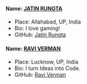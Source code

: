 #### Name: [JATIN RUNGTA](https://github.com/urdarinda)
- Place: Allahabad, UP, India
- Bio: I love gaming! 
- GitHub: [Jatin Rungta](https://github.com/urdarinda)

#### Name: [RAVI VERMAN](https://github.com/raviverman)
- Place: Lucknow, UP, India
- Bio: I turn Ideas into Code. 
- GitHub: [Ravi Verman](https://github.com/raviverman)